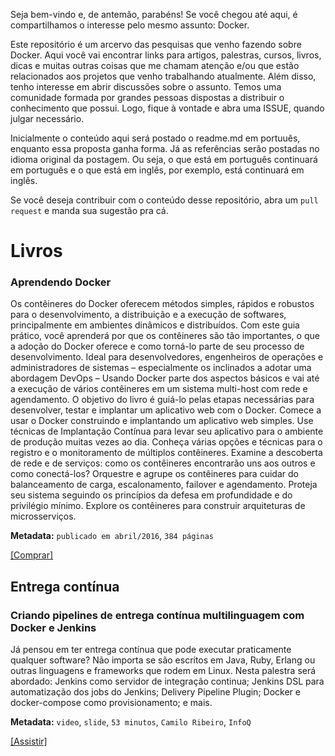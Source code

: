 Seja bem-vindo e, de antemão, parabéns! Se você chegou até aqui, é compartilhamos o interesse pelo mesmo assunto: Docker. 

Este repositório é um arcervo das pesquisas que venho fazendo sobre Docker. Aqui você vai encontrar links para artigos, palestras, cursos, livros, dicas e muitas outras coisas que me chamam atenção e/ou que estão relacionados aos projetos que venho trabalhando atualmente. Além disso, tenho interesse em abrir discussões sobre o assunto. Temos uma comunidade formada por grandes pessoas dispostas a distribuir o conhecimento que possui. Logo, fique à vontade e abra uma ISSUE, quando julgar  necessário.

Inicialmente o conteúdo aqui será postado o readme.md em portuuês, enquanto essa proposta ganha forma. Já as referências serão postadas no idioma original da postagem. Ou seja, o que está em português continuará em português e o que está em inglês, por exemplo, está continuará em inglês.

Se você deseja contribuir com o conteúdo desse repositório, abra um `pull request` e manda sua sugestão pra cá.

# Livros

### Aprendendo Docker
Os contêineres do Docker oferecem métodos simples, rápidos e robustos para o desenvolvimento, a distribuição e a execução de softwares, principalmente em ambientes dinâmicos e distribuídos. Com este guia prático, você aprenderá por que os contêineres são tão importantes, o que a adoção do Docker oferece e como torná-lo parte de seu processo de desenvolvimento. Ideal para desenvolvedores, engenheiros de operações e administradores de sistemas – especialmente os inclinados a adotar uma abordagem DevOps – Usando Docker parte dos aspectos básicos e vai até a execução de vários contêineres em um sistema multi-host com rede e agendamento. O objetivo do livro é guiá-lo pelas etapas necessárias para desenvolver, testar e implantar um aplicativo web com o Docker. Comece a usar o Docker construindo e implantando um aplicativo web simples. Use técnicas de Implantação Contínua para levar seu aplicativo para o ambiente de produção muitas vezes ao dia. Conheça várias opções e técnicas para o registro e o monitoramento de múltiplos contêineres. Examine a descoberta de rede e de serviços: como os contêineres encontrarão uns aos outros e como conectá-los? Orquestre e agrupe os contêineres para cuidar do balanceamento de carga, escalonamento, failover e agendamento. Proteja seu sistema seguindo os princípios da defesa em profundidade e do privilégio mínimo. Explore os contêineres para construir arquiteturas de microsserviços.

**Metadata:** `publicado em abril/2016`, `384 páginas`

[[Comprar]](https://www.amazon.com.br/dp/8575224921/ref=asc_df_85752249214885760?smid=A1ZZFT5FULY4LN&tag=goog0ef-20&linkCode=asn&creative=380341&creativeASIN=8575224921)

## Entrega contínua

### Criando pipelines de entrega contínua multilinguagem com Docker e Jenkins
Já pensou em ter entrega contínua que pode executar praticamente qualquer software? Não importa se são escritos em Java, Ruby, Erlang ou outras linguagens e frameworks que rodem em Linux. Nesta palestra será abordado: Jenkins como servidor de integração continua; Jenkins DSL para automatização dos jobs do Jenkins; Delivery Pipeline Plugin; Docker e docker-compose como provisionamento; e mais.

**Metadata:** `video`, `slide`, `53 minutos`, `Camilo Ribeiro`, `InfoQ`

[[Assistir]](https://www.infoq.com/br/presentations/pipelines-de-entrega-continua-multilinguagem-com-docker-e-jenkins)
